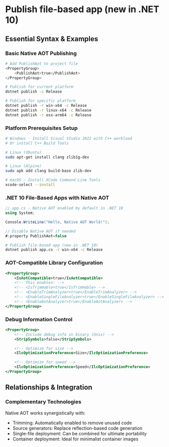 # Publish file-based app (new in .NET 10)
## Essential Syntax & Examples

### Basic Native AOT Publishing

```bash
# Add PublishAot to project file
<PropertyGroup>
    <PublishAot>true</PublishAot>
</PropertyGroup>

# Publish for current platform
dotnet publish -c Release

# Publish for specific platform
dotnet publish -r win-x64 -c Release
dotnet publish -r linux-x64 -c Release
dotnet publish -r osx-arm64 -c Release
```

### Platform Prerequisites Setup

```bash
# Windows - Install Visual Studio 2022 with C++ workload
# Or install C++ Build Tools

# Linux (Ubuntu)
sudo apt-get install clang zlib1g-dev

# Linux (Alpine)
sudo apk add clang build-base zlib-dev

# macOS - Install XCode Command Line Tools
xcode-select --install
```

### .NET 10 File-Based Apps with Native AOT

```csharp
// app.cs - Native AOT enabled by default in .NET 10
using System;

Console.WriteLine("Hello, Native AOT World!");

// Disable Native AOT if needed
#:property PublishAot=false
```

```bash
# Publish file-based app (new in .NET 10)
dotnet publish app.cs -r win-x64 -c Release
```

### AOT-Compatible Library Configuration

```xml
<PropertyGroup>
    <IsAotCompatible>true</IsAotCompatible>
    <!-- This enables: -->
    <!-- <IsTrimmable>true</IsTrimmable> -->
    <!-- <EnableTrimAnalyzer>true</EnableTrimAnalyzer> -->
    <!-- <EnableSingleFileAnalyzer>true</EnableSingleFileAnalyzer> -->
    <!-- <EnableAotAnalyzer>true</EnableAotAnalyzer> -->
</PropertyGroup>
```

### Debug Information Control

```xml
<PropertyGroup>
    <!-- Include debug info in binary (Unix) -->
    <StripSymbols>false</StripSymbols>

    <!-- Optimize for size -->
    <IlcOptimizationPreference>Size</IlcOptimizationPreference>

    <!-- Optimize for speed -->
    <IlcOptimizationPreference>Speed</IlcOptimizationPreference>
</PropertyGroup>
```

## Relationships & Integration

### Complementary Technologies

Native AOT works synergistically with:

- Trimming: Automatically enabled to remove unused code
- Source generators: Replace reflection-based code generation
- Single-file deployment: Can be combined for ultimate portability
- Container deployment: Ideal for minimalist container images
